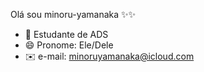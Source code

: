  Olá sou minoru-yamanaka ✨✨

- 🔭 Estudante de ADS 
- 😄 Pronome: Ele/Dele
- ✉️ e-mail: minoruyamanaka@icloud.com

